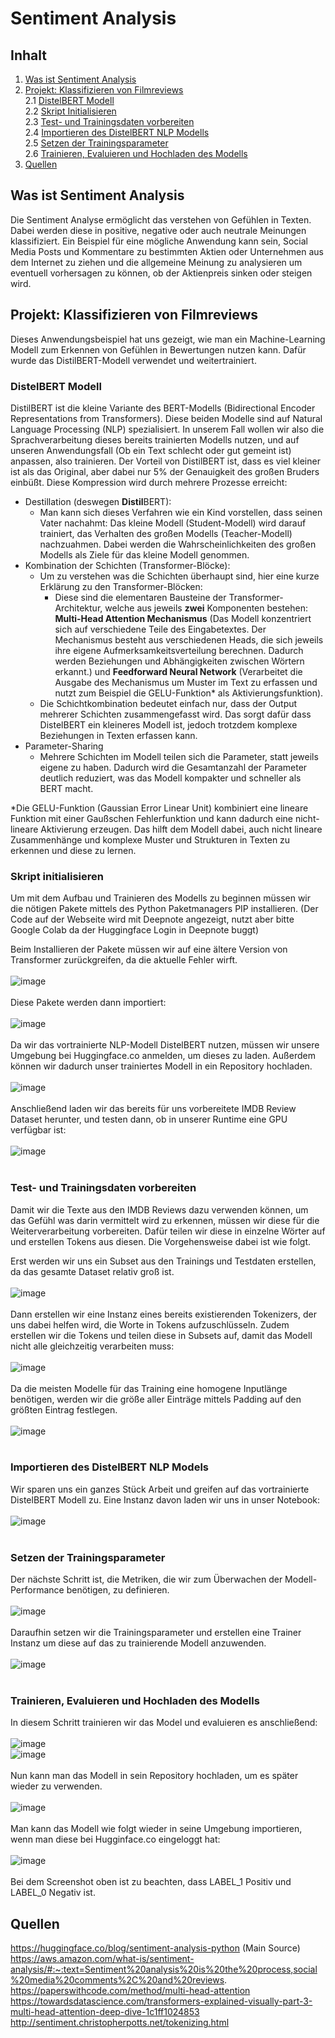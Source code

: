 # Sentiment Analysis
## Inhalt
1. [Was ist Sentiment Analysis](#heading1) <br>
2. [Projekt: Klassifizieren von Filmreviews](#heading2) <br>
	2.1 [DistelBERT Modell](#heading3) <br>
	2.2 [Skript Initialisieren](#heading4) <br>
	2.3 [Test- und Trainingsdaten vorbereiten](#heading5) <br>
	2.4 [Importieren des DistelBERT NLP Modells](#heading6) <br>
	2.5 [Setzen der Trainingsparameter](#heading7) <br>
	2.6 [Trainieren, Evaluieren und Hochladen des Modells](#heading8) <br>
3. [Quellen](#heading9) <br>

## Was ist Sentiment Analysis <a name="heading1"></a>
Die Sentiment Analyse ermöglicht das verstehen von Gefühlen in Texten. Dabei werden diese in positive, negative oder auch neutrale Meinungen klassifiziert. Ein Beispiel für eine mögliche Anwendung kann sein, Social Media Posts und Kommentare zu bestimmten Aktien oder Unternehmen aus dem Internet zu ziehen und die allgemeine Meinung zu analysieren um eventuell vorhersagen zu können, ob der Aktienpreis sinken oder steigen wird.
## Projekt: Klassifizieren von Filmreviews<a name="heading2"></a>
Dieses Anwendungsbeispiel hat uns gezeigt, wie man ein Machine-Learning Modell zum Erkennen von Gefühlen in Bewertungen nutzen kann. Dafür wurde das DistilBERT-Modell verwendet und weitertrainiert.
### DistelBERT Modell <a name="heading3"></a>
DistilBERT ist die kleine Variante des BERT-Modells (Bidirectional Encoder Representations from Transformers). Diese beiden Modelle sind auf Natural Language Processing (NLP) spezialisiert. In unserem Fall wollen wir also die Sprachverarbeitung dieses bereits trainierten Modells nutzen, und auf unseren Anwendungsfall (Ob ein Text schlecht oder gut gemeint ist) anpassen, also trainieren. Der Vorteil von DistilBERT ist, dass es viel kleiner ist als das Original, aber dabei nur 5% der Genauigkeit des großen Bruders einbüßt. Diese Kompression wird durch mehrere Prozesse erreicht:

-   Destillation (deswegen  **Distil**BERT):
    -   Man kann sich dieses Verfahren wie ein Kind vorstellen, dass seinen Vater nachahmt: Das kleine Modell (Student-Modell) wird darauf trainiert, das Verhalten des großen Modells (Teacher-Modell) nachzuahmen. Dabei werden die Wahrscheinlichkeiten des großen Modells als Ziele für das kleine Modell genommen.
-   Kombination der Schichten (Transformer-Blöcke):
    -   Um zu verstehen was die Schichten überhaupt sind, hier eine kurze Erklärung zu den Transformer-Blöcken:
        -   Diese sind die elementaren Bausteine der Transformer-Architektur, welche aus jeweils  **zwei**  Komponenten bestehen:  **Multi-Head Attention Mechanismus**  (Das Modell konzentriert sich auf verschiedene Teile des Eingabetextes. Der Mechanismus besteht aus verschiedenen Heads, die sich jeweils ihre eigene Aufmerksamkeitsverteilung berechnen. Dadurch werden Beziehungen und Abhängigkeiten zwischen Wörtern erkannt.) und  **Feedforward Neural Network**  (Verarbeitet die Ausgabe des Mechanismus um Muster im Text zu erfassen und nutzt zum Beispiel die GELU-Funktion* als Aktivierungsfunktion).
    -   Die Schichtkombination bedeutet einfach nur, dass der Output mehrerer Schichten zusammengefasst wird. Das sorgt dafür dass DistelBERT ein kleineres Modell ist, jedoch trotzdem komplexe Beziehungen in Texten erfassen kann.
-   Parameter-Sharing
    -   Mehrere Schichten im Modell teilen sich die Parameter, statt jeweils eigene zu haben. Dadurch wird die Gesamtanzahl der Parameter deutlich reduziert, was das Modell kompakter und schneller als BERT macht.

*Die GELU-Funktion (Gaussian Error Linear Unit) kombiniert eine lineare Funktion mit einer Gaußschen Fehlerfunktion und kann dadurch eine nicht-lineare Aktivierung erzeugen. Das hilft dem Modell dabei, auch nicht lineare Zusammenhänge und komplexe Muster und Strukturen in Texten zu erkennen und diese zu lernen.
### Skript initialisieren <a name="heading4"></a>
Um mit dem Aufbau und Trainieren des Modells zu beginnen müssen wir die nötigen Pakete mittels des Python Paketmanagers PIP installieren. (Der Code auf der Webseite wird mit Deepnote angezeigt, nutzt aber bitte Google Colab da der Huggingface Login in Deepnote buggt)

Beim Installieren der Pakete müssen wir auf eine ältere Version von Transformer zurückgreifen, da die aktuelle Fehler wirft. <br> <br>
![image](https://github.com/bladerunner-avalanche/Sentiment_Analysis/assets/117034924/7d8a2799-b148-4f32-bc2b-47e919e2c067) <br> <br>
Diese Pakete werden dann importiert: <br> <br>
![image](https://github.com/bladerunner-avalanche/Sentiment_Analysis/assets/117034924/a20043d8-b3b0-4f16-8cc3-4883dd283965) <br> <br>
Da wir das vortrainierte NLP-Modell DistelBERT nutzen, müssen wir unsere Umgebung bei Huggingface.co anmelden, um dieses zu laden. Außerdem können wir dadurch unser trainiertes Modell in ein Repository hochladen. <br> <br>
![image](https://github.com/bladerunner-avalanche/Sentiment_Analysis/assets/117034924/df688ad1-0910-474f-9516-2ac838b6ed1b) <br> <br>
Anschließend laden wir das bereits für uns vorbereitete IMDB Review Dataset herunter, und testen dann, ob in unserer Runtime eine GPU verfügbar ist: <br> <br>
![image](https://github.com/bladerunner-avalanche/Sentiment_Analysis/assets/117034924/761e2e17-bf35-4907-804f-536d603fce10) <br> <br>
### Test- und Trainingsdaten vorbereiten <a name="heading5"></a>
Damit wir die Texte aus den IMDB Reviews dazu verwenden können, um das Gefühl was darin vermittelt wird zu erkennen, müssen wir diese für die Weiterverarbeitung vorbereiten. Dafür teilen wir diese in einzelne Wörter auf und erstellen Tokens aus diesen. Die Vorgehensweise dabei ist wie folgt.

Erst werden wir uns ein Subset aus den Trainings und Testdaten erstellen, da das gesamte Dataset relativ groß ist. <br> <br>
![image](https://github.com/bladerunner-avalanche/Sentiment_Analysis/assets/117034924/87902984-e4d3-424c-bc26-f6354150eff7) <br> <br>
Dann erstellen wir eine Instanz eines bereits existierenden Tokenizers, der uns dabei helfen wird, die Worte in Tokens aufzuschlüsseln. Zudem erstellen wir die Tokens und teilen diese in Subsets auf, damit das Modell nicht alle gleichzeitig verarbeiten muss: <br> <br>
![image](https://github.com/bladerunner-avalanche/Sentiment_Analysis/assets/117034924/bee58e01-66e5-47e9-8ce8-acab6fe780c3) <br> <br>
Da die meisten Modelle für das Training eine homogene Inputlänge benötigen, werden wir die größe aller Einträge mittels Padding auf den größten Eintrag festlegen. <br> <br>
![image](https://github.com/bladerunner-avalanche/Sentiment_Analysis/assets/117034924/83e4b78a-d21d-4646-a473-3ad9bf59ccb3) <br> <br>
### Importieren des DistelBERT NLP Models <a name="heading6"></a>
Wir sparen uns ein ganzes Stück Arbeit und greifen auf das vortrainierte DistelBERT Modell zu. Eine Instanz davon laden wir uns in unser Notebook: <br> <br>
![image](https://github.com/bladerunner-avalanche/Sentiment_Analysis/assets/117034924/868f07e2-c637-4884-8ad0-99875954ac5a) <br> <br>
### Setzen der Trainingsparameter <a name="heading7"></a>
Der nächste Schritt ist, die Metriken, die wir zum Überwachen der Modell-Performance benötigen, zu definieren. <br> <br>
![image](https://github.com/bladerunner-avalanche/Sentiment_Analysis/assets/117034924/b88bb54a-91d4-47c1-b956-de5b1b245f39) <br> <br>
Daraufhin setzen wir die Trainingsparameter und erstellen eine Trainer Instanz um diese auf das zu trainierende Modell anzuwenden. <br> <br>
![image](https://github.com/bladerunner-avalanche/Sentiment_Analysis/assets/117034924/0eb8c383-9b15-42d6-985d-4e9ed1e4588f) <br> <br>
### Trainieren, Evaluieren und Hochladen des Modells <a name="heading8"></a>
In diesem Schritt trainieren wir das Model und evaluieren es anschließend: <br> <br>
![image](https://github.com/bladerunner-avalanche/Sentiment_Analysis/assets/117034924/7e6c96a9-55b3-4510-9e61-883346444e39) <br>
![image](https://github.com/bladerunner-avalanche/Sentiment_Analysis/assets/117034924/ac72c877-7c06-4d4b-b0ab-513b690a95cb) <br> <br>
Nun kann man das Modell in sein Repository hochladen, um es später wieder zu verwenden. <br> <br>
![image](https://github.com/bladerunner-avalanche/Sentiment_Analysis/assets/117034924/240e0076-93b0-4227-b1ba-1a94fd594afb) <br> <br>
Man kann das Modell wie folgt wieder in seine Umgebung importieren, wenn man diese bei Hugginface.co eingeloggt hat: <br> <br>
![image](https://github.com/bladerunner-avalanche/Sentiment_Analysis/assets/117034924/18b5b47e-76ca-4aae-9bf6-4785196d3dac) <br> <br>
Bei dem Screenshot oben ist zu beachten, dass LABEL_1 Positiv und LABEL_0 Negativ ist.
## Quellen <a name="heading9"></a>
https://huggingface.co/blog/sentiment-analysis-python (Main Source) <br>
https://aws.amazon.com/what-is/sentiment-analysis/#:~:text=Sentiment%20analysis%20is%20the%20process,social%20media%20comments%2C%20and%20reviews. <br>
https://paperswithcode.com/method/multi-head-attention <br>
https://towardsdatascience.com/transformers-explained-visually-part-3-multi-head-attention-deep-dive-1c1ff1024853 <br>
http://sentiment.christopherpotts.net/tokenizing.html <br>
